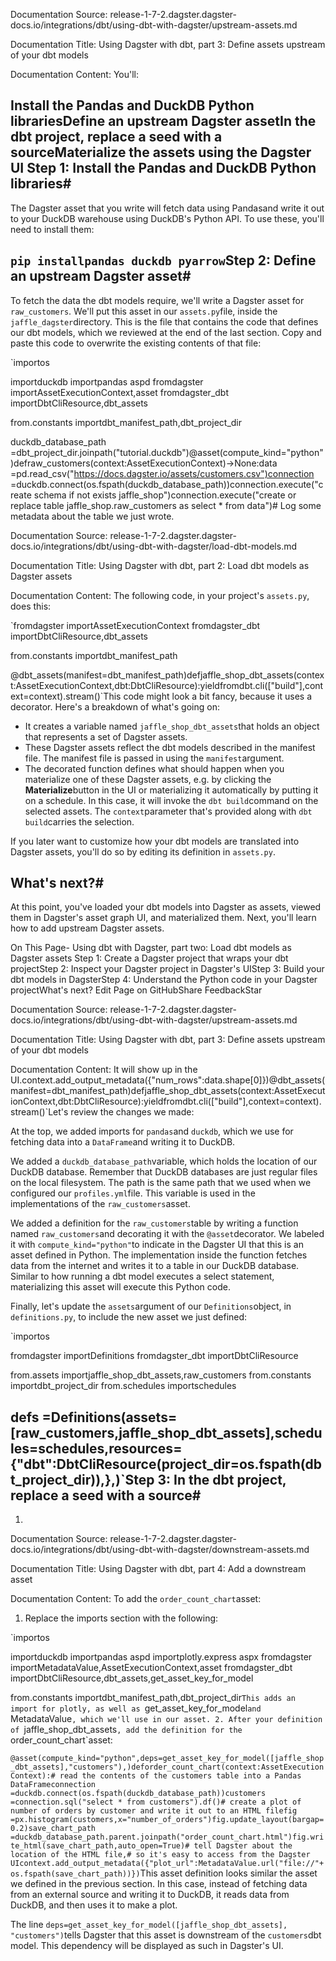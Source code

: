 Documentation Source:
release-1-7-2.dagster.dagster-docs.io/integrations/dbt/using-dbt-with-dagster/upstream-assets.md

Documentation Title:
Using Dagster with dbt, part 3: Define assets upstream of your dbt models

Documentation Content:
You'll:

Install the Pandas and DuckDB Python librariesDefine an upstream Dagster assetIn the dbt project, replace a seed with a sourceMaterialize the assets using the Dagster UI
Step 1: Install the Pandas and DuckDB Python libraries#
-------------------------------------------------------

The Dagster asset that you write will fetch data using Pandasand write it out to your DuckDB warehouse using DuckDB's Python API. To use these, you'll need to install them:

`pip installpandas duckdb pyarrow`Step 2: Define an upstream Dagster asset#
-----------------------------------------

To fetch the data the dbt models require, we'll write a Dagster asset for `raw_customers`. We'll put this asset in our `assets.py`file, inside the `jaffle_dagster`directory. This is the file that contains the code that defines our dbt models, which we reviewed at the end of the last section. Copy and paste this code to overwrite the existing contents of that file:

`importos

importduckdb
importpandas aspd
fromdagster importAssetExecutionContext,asset
fromdagster_dbt importDbtCliResource,dbt_assets

from.constants importdbt_manifest_path,dbt_project_dir

duckdb_database_path =dbt_project_dir.joinpath("tutorial.duckdb")@asset(compute_kind="python")defraw_customers(context:AssetExecutionContext)->None:data =pd.read_csv("https://docs.dagster.io/assets/customers.csv")connection =duckdb.connect(os.fspath(duckdb_database_path))connection.execute("create schema if not exists jaffle_shop")connection.execute("create or replace table jaffle_shop.raw_customers as select * from data")# Log some metadata about the table we just wrote.



Documentation Source:
release-1-7-2.dagster.dagster-docs.io/integrations/dbt/using-dbt-with-dagster/load-dbt-models.md

Documentation Title:
Using Dagster with dbt, part 2: Load dbt models as Dagster assets

Documentation Content:
The following code, in your project's `assets.py`, does this:

`fromdagster importAssetExecutionContext
fromdagster_dbt importDbtCliResource,dbt_assets

from.constants importdbt_manifest_path


@dbt_assets(manifest=dbt_manifest_path)defjaffle_shop_dbt_assets(context:AssetExecutionContext,dbt:DbtCliResource):yieldfromdbt.cli(["build"],context=context).stream()`This code might look a bit fancy, because it uses a decorator. Here's a breakdown of what's going on:

* It creates a variable named `jaffle_shop_dbt_assets`that holds an object that represents a set of Dagster assets.
* These Dagster assets reflect the dbt models described in the manifest file. The manifest file is passed in using the `manifest`argument.
* The decorated function defines what should happen when you materialize one of these Dagster assets, e.g. by clicking the **Materialize**button in the UI or materializing it automatically by putting it on a schedule. In this case, it will invoke the `dbt build`command on the selected assets. The `context`parameter that's provided along with `dbt build`carries the selection.

If you later want to customize how your dbt models are translated into Dagster assets, you'll do so by editing its definition in `assets.py`.

What's next?#
-------------

At this point, you've loaded your dbt models into Dagster as assets, viewed them in Dagster's asset graph UI, and materialized them. Next, you'll learn how to add upstream Dagster assets.

On This Page- Using dbt with Dagster, part two: Load dbt models as Dagster assets
	Step 1: Create a Dagster project that wraps your dbt projectStep 2: Inspect your Dagster project in Dagster's UIStep 3: Build your dbt models in DagsterStep 4: Understand the Python code in your Dagster projectWhat's next?
Edit Page on GitHubShare FeedbackStar



Documentation Source:
release-1-7-2.dagster.dagster-docs.io/integrations/dbt/using-dbt-with-dagster/upstream-assets.md

Documentation Title:
Using Dagster with dbt, part 3: Define assets upstream of your dbt models

Documentation Content:
It will show up in the UI.context.add_output_metadata({"num_rows":data.shape[0]})@dbt_assets(manifest=dbt_manifest_path)defjaffle_shop_dbt_assets(context:AssetExecutionContext,dbt:DbtCliResource):yieldfromdbt.cli(["build"],context=context).stream()`Let's review the changes we made:

At the top, we added imports for `pandas`and `duckdb`, which we use for fetching data into a `DataFrame`and writing it to DuckDB.

We added a `duckdb_database_path`variable, which holds the location of our DuckDB database. Remember that DuckDB databases are just regular files on the local filesystem. The path is the same path that we used when we configured our `profiles.yml`file. This variable is used in the implementations of the `raw_customers`asset.

We added a definition for the `raw_customers`table by writing a function named `raw_customers`and decorating it with the `@asset`decorator. We labeled it with `compute_kind="python"`to indicate in the Dagster UI that this is an asset defined in Python. The implementation inside the function fetches data from the internet and writes it to a table in our DuckDB database. Similar to how running a dbt model executes a select statement, materializing this asset will execute this Python code.


Finally, let's update the `assets`argument of our `Definitions`object, in `definitions.py`, to include the new asset we just defined:

`importos

fromdagster importDefinitions
fromdagster_dbt importDbtCliResource

from.assets importjaffle_shop_dbt_assets,raw_customers
from.constants importdbt_project_dir
from.schedules importschedules

defs =Definitions(assets=[raw_customers,jaffle_shop_dbt_assets],schedules=schedules,resources={"dbt":DbtCliResource(project_dir=os.fspath(dbt_project_dir)),},)`Step 3: In the dbt project, replace a seed with a source#
---------------------------------------------------------

1.



Documentation Source:
release-1-7-2.dagster.dagster-docs.io/integrations/dbt/using-dbt-with-dagster/downstream-assets.md

Documentation Title:
Using Dagster with dbt, part 4: Add a downstream asset

Documentation Content:
To add the `order_count_chart`asset:

1. Replace the imports section with the following:

`importos

importduckdb
importpandas aspd
importplotly.express aspx
fromdagster importMetadataValue,AssetExecutionContext,asset
fromdagster_dbt importDbtCliResource,dbt_assets,get_asset_key_for_model

from.constants importdbt_manifest_path,dbt_project_dir`This adds an import for plotly, as well as `get_asset_key_for_model`and `MetadataValue`, which we'll use in our asset.
2. After your definition of `jaffle_shop_dbt_assets`, add the definition for the `order_count_chart`asset:

`@asset(compute_kind="python",deps=get_asset_key_for_model([jaffle_shop_dbt_assets],"customers"),)deforder_count_chart(context:AssetExecutionContext):# read the contents of the customers table into a Pandas DataFrameconnection =duckdb.connect(os.fspath(duckdb_database_path))customers =connection.sql("select * from customers").df()# create a plot of number of orders by customer and write it out to an HTML filefig =px.histogram(customers,x="number_of_orders")fig.update_layout(bargap=0.2)save_chart_path =duckdb_database_path.parent.joinpath("order_count_chart.html")fig.write_html(save_chart_path,auto_open=True)# tell Dagster about the location of the HTML file,# so it's easy to access from the Dagster UIcontext.add_output_metadata({"plot_url":MetadataValue.url("file://"+os.fspath(save_chart_path))})`This asset definition looks similar the asset we defined in the previous section. In this case, instead of fetching data from an external source and writing it to DuckDB, it reads data from DuckDB, and then uses it to make a plot.

The line `deps=get_asset_key_for_model([jaffle_shop_dbt_assets], "customers")`tells Dagster that this asset is downstream of the `customers`dbt model. This dependency will be displayed as such in Dagster's UI.



